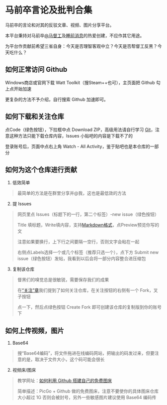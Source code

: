 # 马前卒言论及批判合集
马前卒的言论和对其的反驳文章、视频、图片分享平台。

本平台秉持对马前卒[@马督工](https://space.bilibili.com/316568752)及[睡前消息](https://www.zhihu.com/people/shui-qian-xiao-xi)的热爱创建，不应作其它用途。

为平台作贡献前希望三省自身：今天是否理智客观中立？今天是否帮督工反黑？今天吃什么？
## 如何正常访问 Github
Windows商店或官网下载 Watt Toolkit（搜Steam++也可），主页面把 Github 勾上点开始加速

更复杂的方法不予介绍，自行搜索 Github 加速即可。
## 如何下载和关注仓库
点Code（绿色按钮），下拉框中点 Download ZIP，高级用法请自行学习 [Git](https://zhuanlan.zhihu.com/p/30044692)，注意这种方法只能下载仓库内容，Issues 小贴吧的内容是下载不了的

登录账号后，页面中点右上角 Watch - All Activity，鉴于贴吧也是本仓库的一部分
## 如何为这个仓库进行贡献
1. 低效简单
> 最简单的方法是在群里分享并@我，这也是最低效的方法
2. 提 Issues
> 网页里点 Issues（标题下的一行，第二个标签）-new issue（绿色按钮）
> 
> Title 填标题，Write填内容，支持[Markdown格式](https://markdown.com.cn/basic-syntax/)，点Preview预览你写的文
> 
> 注意如果要换行，上下行之间要隔一空行，否则文字会粘在一起
> 
> 右侧点Labels选择一个或几个标签（推荐只选一个），点下方 Submit new issue（绿色按钮）发帖，我看到以后会将一部分内容整合进压缩包
3. 复制该仓库
> 督黑们的嗅觉总是很敏锐，需要保存我们的成果
> 
> 在[“关注”章](#如何为这个仓库进行贡献)我们提到了如何关注仓库，在关注按钮的右侧有一个 Fork，叉子按钮
> 
> 点一下，然后点绿色按钮 Create Fork 即可创建该仓库的复制版到你的账号下
## 如何上传视频，图片
1. Base64
> 搜“Base64编码”，将文件拖进在线编码网站，把输出的码发过来，但要注意的是，取决于文件大小，这个码可能会很长
2. 视频床/图床
> 教学网址：[如何利用 Github 搭建自己的免费图床](https://blog.csdn.net/github_39655029/article/details/113181770)
> 
> 简单描述：PicGo + Github 做的免费图床，注意不要使你的具体图床仓库大小超过 1G 否则会被封号，另外一些敏感图片建议使用 Base64 编码传
